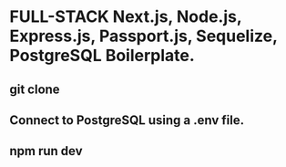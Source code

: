 # FULL-STACK Next.js, Node.js, Express.js, Passport.js, Sequelize, PostgreSQL Boilerplate.
## git clone
## Connect to PostgreSQL using a .env file.  
## npm run dev
